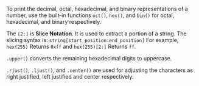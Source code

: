 To print the decimal, octal, hexadecimal, and binary representations of a number, use the built-in functions `oct()`, `hex()`, and `bin()` for octal, hexadecimal, and binary respectively.

The `[2:]` is **Slice Notation**. It is used to extract a portion of a string.
The slicing syntax is: `string[start_position:end_position]`
For example, `hex(255)` Returns `0xff` and `hex(255)[2:]` Returns `ff`.

`.upper()` converts the remaining hexadecimal digits to uppercase.

`.rjust()`, `.ljust()`, and `.center()` are used for adjusting the characters as right justified, left justified and center respectively.
